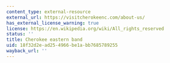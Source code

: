 ```yaml
---
content_type: external-resource
external_url: https://visitcherokeenc.com/about-us/
has_external_license_warning: true
license: https://en.wikipedia.org/wiki/All_rights_reserved
status: ''
title: Cherokee eastern band
uid: 18f32d2e-ad25-4966-be1a-bb7685789255
wayback_url: ''
---
```

